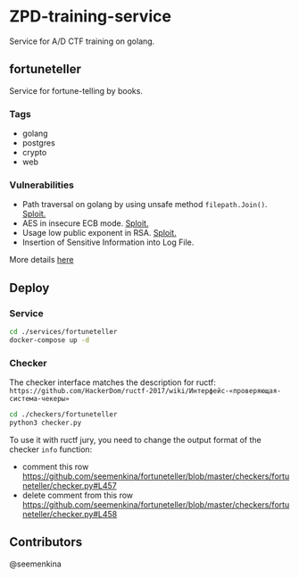 # ZPD-training-service
Service for A/D CTF training on golang.

## fortuneteller

Service for fortune-telling by books.

### Tags

- golang
- postgres
- crypto
- web

### Vulnerabilities

- Path traversal on golang by using unsafe method `filepath.Join()`. [Sploit.](./sploits/fortuneteller/path_traversal_exploit.py)
- AES in insecure ECB mode.  [Sploit.](./sploits/fortuneteller/aes_exploit.py)
- Usage low public exponent in RSA. [Sploit.](./sploits/fortuneteller/rsa_exploit.py)
- Insertion of Sensitive Information into Log File.

More details [here](./sploits/fortuneteller/README.md)
## Deploy

### Service

```bash
cd ./services/fortuneteller
docker-compose up -d
```

### Checker

The checker interface matches the description for ructf: `https://github.com/HackerDom/ructf-2017/wiki/Интерфейс-«проверяющая-система-чекеры»`

```bash
cd ./checkers/fortuneteller
python3 checker.py 
```

To use it with ructf jury, you need to change the output format of the checker `info` function:
- comment this row https://github.com/seemenkina/fortuneteller/blob/master/checkers/fortuneteller/checker.py#L457
- delete comment from this row https://github.com/seemenkina/fortuneteller/blob/master/checkers/fortuneteller/checker.py#L458


## Contributors

@seemenkina


